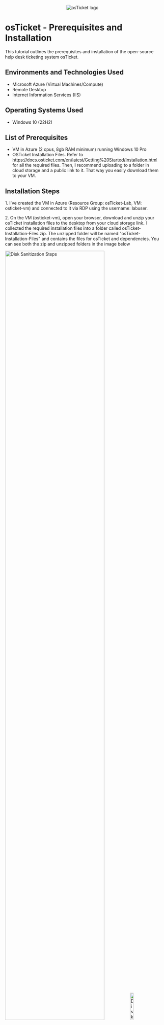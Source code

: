 <p align="center">
<img src="https://i.imgur.com/Clzj7Xs.png" alt="osTicket logo"/>
</p>

<h1>osTicket - Prerequisites and Installation</h1>
This tutorial outlines the prerequisites and installation of the open-source help desk ticketing system osTicket.<br />

<h2>Environments and Technologies Used</h2>

- Microsoft Azure (Virtual Machines/Compute)
- Remote Desktop
- Internet Information Services (IIS)

<h2>Operating Systems Used </h2>

- Windows 10</b> (22H2)

<h2>List of Prerequisites</h2>

- VM in Azure (2 cpus, 8gb RAM minimum) running Windows 10 Pro
- OSTicket Installation Files. Refer to https://docs.osticket.com/en/latest/Getting%20Started/Installation.html for all the required files. Then, I recommend uploading to a folder in cloud storage and a public link to it. That way you easily download them to your VM.

<h2>Installation Steps</h2>

<p>
1. I've created the VM in Azure (Resource Group: osTicket-Lab, VM: osticket-vm) and connected to it via RDP using the username: labuser.
</p>

<p>
2. On the VM (osticket-vm), open your browser, download and unzip your osTicket installation files to the desktop from your cloud storage link. I collected the required installation files into a folder called osTicket-Installation-Files.zip. The unzipped folder will be named "osTicket-Installation-Files" and contains the files for osTicket and dependencies. You can see both the zip and unzipped folders in the image below
</p>
<img src="https://i.imgur.com/d0A1Dqj.png" height="80%" width="80%" alt="Disk Sanitization Steps"/>
<img src="https://i.imgur.com/3ZHlvEc.png" height="15%" width="15%" alt="Disk Sanitization Steps"/>
</p>
<br />

<p>
3. Install/Enable IIS in Windows with CGI. Make sure to enable CGI by following these steps:
Control Panel -> Programs -> Turn Windows features on or off -> World Wide Web Services -> Application Development Features -> Check CGI.
Click OK to install, and once the message "Windows completed the requested changes" appears, close the window.
</p>
<p>
<img src="https://i.imgur.com/Dv7GsH3.png" height="80%" width="80%" alt="Disk Sanitization Steps"/>
</p>
<br />

<p>
4. Open your browser and enter the loopback address 127.0.0.1. You should see an IIS page, which verifies that your VM is now acting as a web server.
</p>
<p>
<img src="https://i.imgur.com/gLAdGMH.png" height="80%" width="80%" alt="Disk Sanitization Steps"/>
</p>
<br />

<p>
5. From the “osTicket-Installation-Files” folder, install PHP Manager for IIS (PHPManagerForIIS_V1.5.0.msi)
</p>
<p>
<img src="https://i.imgur.com/evxj844.png" height="80%" width="80%" alt="Disk Sanitization Steps"/>
</p>
<br />

<p>
6. From the “osTicket-Installation-Files” folder install the Rewrite Module (rewrite_amd64_en-US.msi)
</p>
<p>
<img src="https://i.imgur.com/gY3gvI4.png" height="80%" width="80%" alt="Disk Sanitization Steps"/>
</p>
<br />

<p>
7. Create the directory C:\PHP
</p>
<p>
<img src="https://i.imgur.com/wp8SQ3E.png" height="80%" width="80%" alt="Disk Sanitization Steps"/>
</p>
<br />

<p>
8. From the “osTicket-Installation-Files” folder, unzip PHP 7.3.8 (php-7.3.8-nts-Win32-VC15-x86.zip) into the “C:\PHP” folder. Explore to the C:\PHP and verify that it has been populated the php-7.3.8 files
</p>
<p>
<img src="https://i.imgur.com/guWY0om.png" height="80%" width="80%" alt="Disk Sanitization Steps"/>
<img src="https://i.imgur.com/vX3fu0n.png" height="80%" width="80%" alt="Disk Sanitization Steps"/>
</p>
<br />

<p>
9. From the “osTicket-Installation-Files” folder, install VC_redist.x86.exe.
</p>
<p>
<img src="https://i.imgur.com/vskyhAd.png" height="80%" width="80%" alt="Disk Sanitization Steps"/>
</p>
<br />

<p>
10. Install MySQL 5.5.62 from the "osTicket-Installation-Files" folder (mysql-5.5.62-win32.msi): <br />
Choose Typical Setup during installation <br />
After installation, launch the Configuration Wizard <br />
Select Standard Configuration <br />
Set the following credentials: <br />
- Username: root <br />
- Password: root <br />
</p>
<p>
<img src="https://i.imgur.com/SsPvduN.png" height="80%" width="80%" alt="Disk Sanitization Steps"/>
</p>
<br />

<p>
10. Open IIS as an Admin
</p>
<p>
<img src="https://i.imgur.com/vskyhAd.png](https://i.imgur.com/vS4INNs.png" height="80%" width="80%" alt="Disk Sanitization Steps"/>
<img src="https://i.imgur.com/y2kzh4C.png" height="80%" width="80%" alt="Disk Sanitization Steps"/>
</p>
<br />

<p>
11. Register PHP from within IIS (PHP Manager -> C:\PHP\php-cgi.exe). Then Reload IIS (Open IIS, Stop and Start the server, under Actions on the right you can see the options to stop and start the server.)
</p>
<p>
<img src="https://i.imgur.com/79qCPZ2.png" height="80%" width="80%" alt="Disk Sanitization Steps"/>
<img src="https://i.imgur.com/i5hVQLF.png" height="80%" width="80%" alt="Disk Sanitization Steps"/>
<img src="https://i.imgur.com/ujectw4.png" height="80%" width="80%" alt="Disk Sanitization Steps"/>
</p>
<br />

<p>
12. From the “osTicket-Installation-Files” folder, unzip “osTicket-v1.15.8.zip” and copy the “upload” folder into “c:\inetpub\wwwroot”. Next, within “c:\inetpub\wwwroot”, Rename “upload” to “osTicket”. Then, Reload IIS (Open IIS, Stop and Start the server).
</p>
<p>
<img src="https://i.imgur.com/j5ggpYw.png" height="80%" width="80%" alt="Disk Sanitization Steps"/>
<img src="https://i.imgur.com/Y8wGHck.png" height="80%" width="80%" alt="Disk Sanitization Steps"/>
<img src="https://i.imgur.com/ujectw4.png" height="80%" width="80%" alt="Disk Sanitization Steps"/>
</p>
<br />

<p>
13. Load the website now. Open IIS -> default site -> osTicket folder -> Click Browse 80 (http). Some extensions are not enabled that we need.
</p>
<p>
<img src="https://i.imgur.com/lIyQEvd.png" height="80%" width="80%" alt="Disk Sanitization Steps"/>
<img src="https://i.imgur.com/luZYeGM.png" height="80%" width="80%" alt="Disk Sanitization Steps"/> 
</p>
<br />

<p>
14. Go back to IIS, sites -> Default -> osTicket <br />
-	Double-click PHP Manager <br />
-	Click “Enable or disable an extension” <br />
-	Enable: php_imap.dll <br />
-	Enable: php_intl.dll <br />
-	Enable: php_opcache.dll <br />
-	Refresh the osTicket site in your browser, observe the changes. You will notice only ACPU and Zend OPache extensions are the only disabled extensions now which aren't necessary for the purposes of this lab. 
</p>
<p>
<img src="https://i.imgur.com/60LHuLn.png" height="80%" width="80%" alt="Disk Sanitization Steps"/>
<img src="https://i.imgur.com/iklOHQH.png" height="80%" width="80%" alt="Disk Sanitization Steps"/>
<img src="https://i.imgur.com/u6cHs0h.png" height="80%" width="80%" alt="Disk Sanitization Steps"/>
<img src="https://i.imgur.com/J7Rrcmw.png" height="80%" width="80%" alt="Disk Sanitization Steps"/>
</p>
<br />

<p>
15. Rename: ost-config.php <br />
From: C:\inetpub\wwwroot\osTicket\include\ost-sampleconfig.php <br />
To: C:\inetpub\wwwroot\osTicket\include\ost-config.php
</p>
<p>
<img src="https://i.imgur.com/je3AmAc.png" height="80%" width="80%" alt="Disk Sanitization Steps"/>
<img src="https://i.imgur.com/pQWwC4c.png" height="80%" width="80%" alt="Disk Sanitization Steps"/>
</p>
<br />

<p>
16. Rename: ost-config.php <br />
-	Disable inheritance -> Remove All inherited permissions from this object <br />
-	New Permissions -> Everyone -> All
</p>

<p>
<img src="https://i.imgur.com/NZZ1dqD.png" height="80%" width="80%" alt="Disk Sanitization Steps"/>
<img src="https://i.imgur.com/xQ7wU3s.png" height="80%" width="80%" alt="Disk Sanitization Steps"/>
<img src="https://i.imgur.com/zjk4rfB.png" height="80%" width="80%" alt="Disk Sanitization Steps"/>
<img src="https://i.imgur.com/WedX6ux.png" height="80%" width="80%" alt="Disk Sanitization Steps"/>
<img src="https://i.imgur.com/nboqahp.png" height="80%" width="80%" alt="Disk Sanitization Steps"/>
</p>
<br />

<p>  
17. From the “osTicket-Installation-Files” folder, install HeidiSQL <br />
-	Open Heidi SQL <br />
-	Create a new session, root/root <br />
-	Connect to the session <br />
-	Create a database called “osTicket”
</p>
<p>
<img src="https://i.imgur.com/CV4S9qW.png" height="80%" width="80%" alt="Disk Sanitization Steps"/>
<img src="https://i.imgur.com/sKuLNyG.png" height="80%" width="80%" alt="Disk Sanitization Steps"/>
<img src="https://i.imgur.com/WlziC2w.png" height="80%" width="80%" alt="Disk Sanitization Steps"/>
<img src="https://i.imgur.com/GbNtx03.png" height="80%" width="80%" alt="Disk Sanitization Steps"/>
<img src="https://i.imgur.com/w89LCAG.png" height="80%" width="80%" alt="Disk Sanitization Steps"/>  
<img src="https://i.imgur.com/rVH11y2.png" height="80%" width="80%" alt="Disk Sanitization Steps"/>  
<img src="https://i.imgur.com/Xdy1rys.png" height="80%" width="80%" alt="Disk Sanitization Steps"/>  
</p>
<br />

<p> 
18. Continue Setting up osTicket in the browser. As this is a lab you can just enter fake info and credentials for testing purposes like I have below. <br />
-	MySQL Database: osTicket <br />
-	MySQL Username: root <br />
-	MySQL Password: root <br />
-	Click “Install Now!”
</p>
<p>
<img src="https://i.imgur.com/9Pxm3gQ.png" height="80%" width="80%" alt="Disk Sanitization Steps"/>  
</p>
<br />

<p> 
19. Congratulations, hopefully it is installed with no errors! <br />
-	Help desk login page: http://localhost/osTicket/scp/login.php <br />
-	End Users osTicket URL: -	http://localhost/osTicket/  <br />
</p>
<p>
<img src="https://i.imgur.com/EzqJe1q.png" height="80%" width="80%" alt="Disk Sanitization Steps"/> 
</p>
<br />
